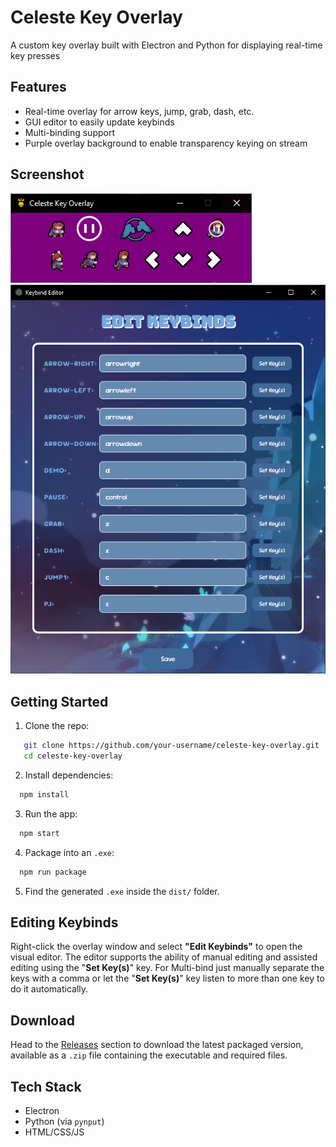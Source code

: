 # Celeste Key Overlay

A custom key overlay built with Electron and Python for displaying real-time key presses

## Features

- Real-time overlay for arrow keys, jump, grab, dash, etc.
- GUI editor to easily update keybinds
- Multi-binding support
- Purple overlay background to enable transparency keying on stream

## Screenshot

![Preview](assets/main.png)
![Preview](assets/edit.png)

## Getting Started

1. Clone the repo:
```bash
   git clone https://github.com/your-username/celeste-key-overlay.git
   cd celeste-key-overlay
```
2. Install dependencies:    
 ```bash
   npm install
```
3. Run the app:
 ```bash
   npm start
```  
4. Package into an `.exe`:
 ```bash
   npm run package
```
5. Find the generated `.exe` inside the `dist/` folder.

## Editing Keybinds

Right-click the overlay window and select **"Edit Keybinds"** to open the visual editor.
The editor supports the ability of manual editing and assisted editing using the "**Set Key(s)**" key.
For Multi-bind just manually separate the keys with a comma or let the "**Set Key(s)**" key listen to more than one key to do it automatically.

## Download

Head to the [Releases](https://github.com/SkyeSr/celeste-key-overlay/releases) section to download the latest packaged version, available as a `.zip` file containing the executable and required files.

## Tech Stack

- Electron
- Python (via `pynput`)
- HTML/CSS/JS